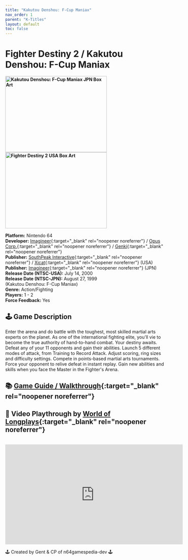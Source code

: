 ```yaml
---
title: "Kakutou Denshou: F-Cup Maniax"
nav_order: 1
parent: "K-Titles"
layout: default
toc: false
---
```


# Fighter Destiny 2 / Kakutou Denshou: F-Cup Maniax

<b>
<img src="https://images.launchbox-app.com/6d321652-eb3b-4220-98b7-bcbd21c687aa.png" alt="Kakutou Denshou: F-Cup Maniax JPN Box Art" width="320" height="240" />
<img src="https://images.launchbox-app.com/8309a488-01eb-4a8e-8376-65c0563f28e5.jpg" alt="Fighter Destiny 2 USA Box Art" width="320" height="240" />
</b>

**Platform:** Nintendo 64  
**Developer:** [Imagineer](https://en.wikipedia.org/wiki/Imagineer_(Japanese_company)){:target="_blank" rel="noopener noreferrer"} / [Opus Corp.](https://en.wikipedia.org/w/index.php?title=Opus_Corp.&action=edit&redlink=1){:target="_blank" rel="noopener noreferrer"} / [Genki](https://en.wikipedia.org/wiki/Genki_(company)){:target="_blank" rel="noopener noreferrer"}  
**Publisher:** [SouthPeak Interactive](https://en.wikipedia.org/wiki/SouthPeak_Games){:target="_blank" rel="noopener noreferrer"} / [Xicat](https://en.wikipedia.org/wiki/Xicat_Interactive){:target="_blank" rel="noopener noreferrer"} (USA)  
**Publisher:** [Imagineer](https://en.wikipedia.org/wiki/Imagineer_(Japanese_company)){:target="_blank" rel="noopener noreferrer"} (JPN)  
**Release Date (NTSC-USA):** July 14, 2000  
**Release Date (NTSC-JPN):** August 27, 1999  
(Kakutou Denshou: F-Cup Maniax)  
**Genre:** Action/Fighting  
**Players:** 1 - 2  
**Force Feedback:** Yes  

## 🕹️ Game Description
Enter the arena and do battle with the toughest, most skilled martial arts experts on the planet. As one of the international fighting elite, you'll vie to become the true authority of hand-to-hand combat. Your destiny awaits. Defeat any of your 11 opponents and gain their abilities. Launch 5 different modes of attack, from Training to Record Attack. Adjust scoring, ring sizes and difficulty settings. Compete in points-based martial arts tournaments. Force your opponent to relive defeat in instant replay. Gain new abilities and skills when you face the Master in the Fighter's Arena.

## 📚 [Game Guide / Walkthrough](https://gamefaqs.gamespot.com/n64/197326-fighter-destiny-2/faqs/18335){:target="_blank" rel="noopener noreferrer"}

## 🎥 Video Playthrough by [World of Longplays](https://www.youtube.com/channel/UCVi6ofFy7QyJJrZ9l0-fwbQ){:target="_blank" rel="noopener noreferrer"}
<br />
<iframe width="560" height="315" src="https://www.youtube.com/embed/77BC_pC1j_E" title="Fighter Destiny 2 Gameplay" frameborder="0" allowfullscreen></iframe>

🕹️ Created by Gent & CP of n64gamespedia-dev 🕹️  
<!-- Vault Format: n64gamespedia-dev -->  
<!-- Protocol Source: _vault-specs/format-protocol.md -->
